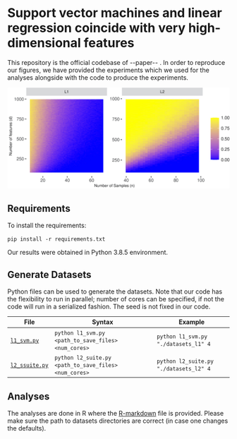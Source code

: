 
# Support vector machines and linear regression coincide with very high-dimensional features

This repository is the official codebase of --paper-- . In order to reproduce our figures, we have provided the experiments which we used for the analyses alongside with the code to produce the experiments. 

![image](figures/thumbnail.jpg)

## Requirements
To install the requirements:
```
pip install -r requirements.txt
```
Our results were obtained in Python 3.8.5 environment.

## Generate Datasets
Python files can be used to generate the datasets. Note that our code has the flexibility to run in parallel; number of cores can be specified, if not the code will run in a serialized fashion. The seed is not fixed in our code.

| File        | Syntax                                                              | Example                             |
|-------------|---------------------------------------------------------------------|-------------------------------------|
| [`l1_svm.py`](l1_svm.py) | `python l1_svm.py <path_to_save_files> <num_cores>`  | `python l1_svm.py "./datasets_l1" 4`|
| [`l2_ssuite.py`](l1_suite.py) | `python l2_suite.py <path_to_save_files> <num_cores>`  | `python l2_suite.py "./datasets_l2" 4`|

## Analyses
The analyses are done in R where the [R-markdown](NIPS2021.Rmd) file is provided. Please make sure the path to datasets directories are correct (in case one changes the defaults). 



